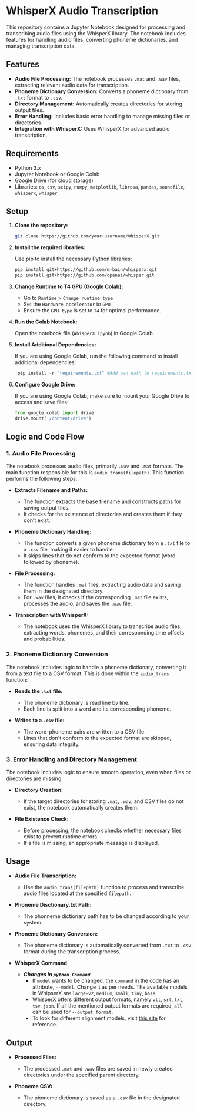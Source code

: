 
# WhisperX Audio Transcription

This repository contains a Jupyter Notebook designed for processing and transcribing audio files using the WhisperX library. The notebook includes features for handling audio files, converting phoneme dictionaries, and managing transcription data.

## Features

- **Audio File Processing:** The notebook processes `.mat` and `.wav` files, extracting relevant audio data for transcription.
- **Phoneme Dictionary Conversion:** Converts a phoneme dictionary from `.txt` format to `.csv`.
- **Directory Management:** Automatically creates directories for storing output files.
- **Error Handling:** Includes basic error handling to manage missing files or directories.
- **Integration with WhisperX:** Uses WhisperX for advanced audio transcription.

## Requirements

- Python 3.x
- Jupyter Notebook or Google Colab
- Google Drive (for cloud storage)
- Libraries: `os`, `csv`, `scipy`, `numpy`, `matplotlib`, `librosa`, `pandas`, `soundfile`, `whisperx`, `whisper`

## Setup

1. **Clone the repository:**

   ```bash
   git clone https://github.com/your-username/WhisperX.git
   ```

2. **Install the required libraries:**

   Use pip to install the necessary Python libraries:

   ```bash
   pip install git+https://github.com/m-bain/whisperx.git
   pip install git+https://github.com/openai/whisper.git
   ```

3. **Change Runtime to T4 GPU (Google Colab):**

   - Go to `Runtime` > `Change runtime type`
   - Set the `Hardware accelerator` to `GPU`
   - Ensure the `GPU type` is set to `T4` for optimal performance.

4. **Run the Colab Notebook:**

   Open the notebook file (`WhisperX.ipynb`) in Google Colab.

5. **Install Additional Dependencies:**

   If you are using Google Colab, run the following command to install additional dependencies:

   ```python
   !pip install -r "requirements.txt" #Add own path to requirements.txt
   ```

6. **Configure Google Drive:**

   If you are using Google Colab, make sure to mount your Google Drive to access and save files:

   ```python
   from google.colab import drive
   drive.mount('/content/drive')
   ```

## Logic and Code Flow

### 1. **Audio File Processing**

The notebook processes audio files, primarily `.wav` and `.mat` formats. The main function responsible for this is `audio_trans(filepath)`. This function performs the following steps:

- **Extracts Filename and Paths:**
  - The function extracts the base filename and constructs paths for saving output files.
  - It checks for the existence of directories and creates them if they don’t exist.

- **Phoneme Dictionary Handling:**
  - The function converts a given phoneme dictionary from a `.txt` file to a `.csv` file, making it easier to handle.
  - It skips lines that do not conform to the expected format (word followed by phoneme).

- **File Processing:**
  - The function handles `.mat` files, extracting audio data and saving them in the designated directory.
  - For `.wav` files, it checks if the corresponding `.mat` file exists, processes the audio, and saves the `.wav` file.

- **Transcription with WhisperX:**
  - The notebook uses the WhisperX library to transcribe audio files, extracting words, phonemes, and their corresponding time offsets and probabilities.

### 2. **Phoneme Dictionary Conversion**

The notebook includes logic to handle a phoneme dictionary, converting it from a text file to a CSV format. This is done within the `audio_trans` function:

- **Reads the `.txt` file:**
  - The phoneme dictionary is read line by line.
  - Each line is split into a word and its corresponding phoneme.

- **Writes to a `.csv` file:**
  - The word-phoneme pairs are written to a CSV file.
  - Lines that don't conform to the expected format are skipped, ensuring data integrity.

### 3. **Error Handling and Directory Management**

The notebook includes logic to ensure smooth operation, even when files or directories are missing:

- **Directory Creation:**
  - If the target directories for storing `.mat`, `.wav`, and CSV files do not exist, the notebook automatically creates them.
  
- **File Existence Check:**
  - Before processing, the notebook checks whether necessary files exist to prevent runtime errors.
  - If a file is missing, an appropriate message is displayed.

## Usage

- **Audio File Transcription:**
  - Use the `audio_trans(filepath)` function to process and transcribe audio files located at the specified `filepath`.

- **Phoneme Disctionary.txt Path:**
   - The phonneme dictionary path has to be changed according to your system.    

- **Phoneme Dictionary Conversion:**
  - The phoneme dictionary is automatically converted from `.txt` to `.csv` format during the transcription process.

- **WhisperX Command**
  - ***Changes in ```python Command```***
    - If `model` wants to be changed, the `command` in the code has an attribute, `--model`. Change it as per needs. The available models in WhipserX are `large-v2`, `medium`, `small`, `tiny`, `base`.
    - WhisperX offers different output formats, namely `vtt`, `srt`, `txt`, `tsv`, `json`. If all the mentioned output formats are required, `all` can be used for `--output_format`.
    - To look for different alignment models, visit <a href = "https://huggingface.co/models/" target = "_blank" rel = "noreferrer noopener"> this site</a> for reference.

## Output

- **Processed Files:**
  - The processed `.mat` and `.wav` files are saved in newly created directories under the specified parent directory.

- **Phoneme CSV:**
  - The phoneme dictionary is saved as a `.csv` file in the designated directory.


